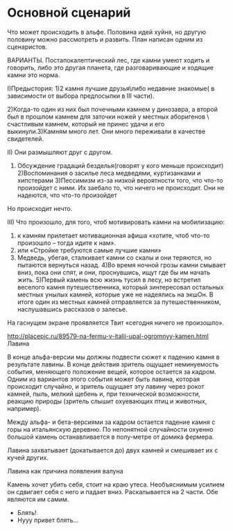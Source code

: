 # Основной сценарий

Что может происходить в альфе. Половина идей хуйня, но другую половину можно рассмотреть и развить. План написан одним из сценаристов. 

ВАРИАНТЫ.  Постапокалептический лес, где камни умеют ходить и говорить, либо это другая планета,  где разговаривающие и ходящие камни это норма.

I)Предыстория:
 1)2 камня лучшие друзья\либо недавние знакомые( в зависимости от выбора предпосылки в III части).

 2)Когда-то один из них был почечными камнем у динозавра, а второй был в прошлом камнем для заточки ножей у местных аборигенов \ счастливым камнем,  который не принес удачи и его выкинули.3)Камням много лет. Они много переживали в качестве свидетелей.


 II) Они размышляют друг с другом. 

 1) Обсуждение градаций безделья(говорят у кого меньше происходит)
 2)Воспоминания о засилье леса медведями, куртизанками и хипстерами
 3)Пессимизм из-за низкой вероятности того, что что-то произойдет с ними.
 Их заебало то, что ничего не происходит. Они не надеются, что что-то произойдет

 Но происходит нечто.

 III)  Что произошло, для того, чтоб мотивировать камни на мобилизацию:
 1) к камням прилетает мотивационная афиша «хотите, чтоб что-то произошло – тогда идите к нам».
 2) или «Стройке требуются самые лучшие камни»
 3) Медведь,  убегая, сталкивает  камни со скалы и они теряются,  но пытаются вернуться назад.
 4)Во время ночной грозы камни смывает вниз, пока они спят,  и они, проснувшись,  ищут где бы им начать жить.
 5)Первый камень всю жизнь тусил в лесу,  но встретил веселого камня путешественника,  который зинтересовал остальных местных унылых камней,  которые уже не надеялись на экшОн.  В итоге один из местных камней  отправляется за путешественником,  наслушавшись рассказов о залесье.

 На гаснущем экране проявляется  Твит  «сегодня ничего не произошло».

 http://placepic.ru/89579-na-fermu-v-italii-upal-ogromnyy-kamen.html
 Лавина

 В конце альфа-версии мы должны подвести сюжет к падению камня в результате лавины. В конце действия зритель ощущает неминуемость события, меняющего положение вещей, которое остается за кадром.
 Одним из вариантов этого события может быть лавина, которая происходит случайно, и зритель ощущает эту лавину через рокот камней, пыль, мелкий щебень и, при технической возможности, реакцию природы (зритель слышит охуевающих птиц и животных, например).

 Между альфа- и бета-версиями за кадром остается падение камня с горы на итальянскую деревню. По непонятной случайности охуенно большой камень останавливается в полу-метре от домика фермера.

 Лавина захватывает (докатывается до) двух камней и смешивает их с кучей других.
  


  Лавина как причина появления валуна










  Камень хочет убить себя, стоит на краю утеса. Необъяснимым усилием он сдвигает себя с него и падает вниз. Раскалывается на 2 части. Обе являются им самим. 
  - Блять! 
  - Нууу привет блять…


